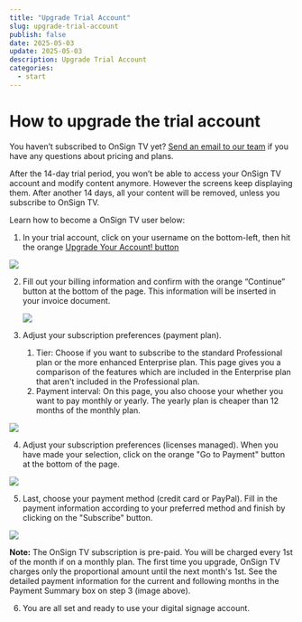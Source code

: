 ```yaml
---
title: "Upgrade Trial Account"
slug: upgrade-trial-account
publish: false
date: 2025-05-03
update: 2025-05-03
description: Upgrade Trial Account
categories:
  - start
---
```


How to upgrade the trial account
================================

You haven’t subscribed to OnSign TV yet? [Send an email to our team](https://onsign.tv/support-submit-a-ticket/) if you have any questions about pricing and plans.

After the 14-day trial period, you won’t be able to access your OnSign TV account and modify content anymore. However the screens keep displaying them. After another 14 days, all your content will be removed, unless you subscribe to OnSign TV.

Learn how to become a OnSign TV user below:

1. In your trial account, click on your username on the bottom-left, then hit the orange [Upgrade Your Account! button](https://app.onsign.tv/subscription/upgrade/)

![](https://static.helpjuice.com/helpjuice_production/uploads/upload/image/23821/direct/1745540155437/OnSign%20upgrade%201.png)

2. Fill out your billing information and confirm with the orange “Continue” button at the bottom of the page. This information will be inserted in your invoice document.  
     
   ![](https://static.helpjuice.com/helpjuice_production/uploads/upload/image/23821/direct/1745540467946/OnSign%20upgrade%202.png)
3. Adjust your subscription preferences (payment plan).
   1. Tier: Choose if you want to subscribe to the standard Professional plan or the more enhanced Enterprise plan. This page gives you a comparison of the features which are included in the Enterprise plan that aren't included in the Professional plan.
   2. Payment interval: On this page, you also choose your whether you want to pay monthly or yearly. The yearly plan is cheaper than 12 months of the monthly plan.

![](https://static.helpjuice.com/helpjuice_production/uploads/upload/image/23821/direct/1745541253499/OnSign%20upgrade%203.png)

4. Adjust your subscription preferences (licenses managed). When you have made your selection, click on the orange "Go to Payment" button at the bottom of the page.

![](https://static.helpjuice.com/helpjuice_production/uploads/upload/image/23821/direct/1745541110077/OnSign%20upgrade%204.png)

5. Last, choose your payment method (credit card or PayPal). Fill in the payment information according to your preferred method and finish by clicking on the "Subscribe" button.

![](https://static.helpjuice.com/helpjuice_production/uploads/upload/image/23821/direct/1745541372285/OnSign%20upgrade%205.png)

**Note:** The OnSign TV subscription is pre-paid. You will be charged every 1st of the month if on a monthly plan. The first time you upgrade, OnSign TV charges only the proportional amount until the next month's 1st. See the detailed payment information for the current and following months in the Payment Summary box on step 3 (image above).

6. You are all set and ready to use your digital signage account.
